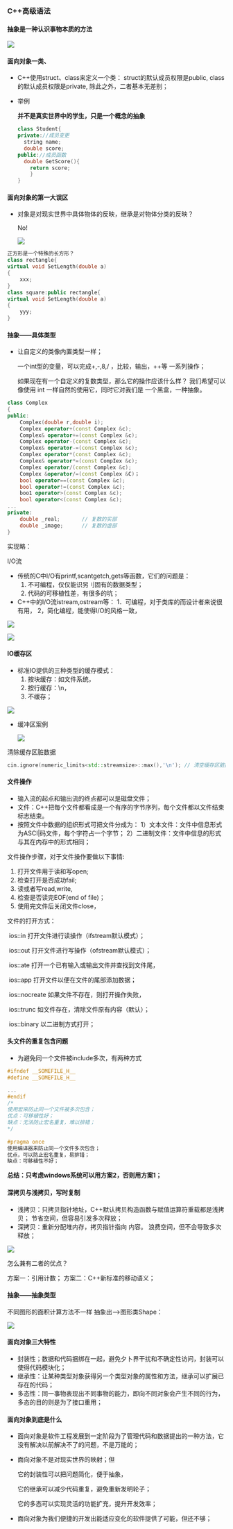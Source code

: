 ### C++高级语法

#### 抽象是一种认识事物本质的方法

![](../../../assets/img/2022-08-15/fast_21-31-21.png)

#### 面向对象一类、

* C++使用struct、class来定义一个类：
  struct的默认成员权限是public,
  class的默认成员权限是private,
  除此之外，二者基本无差别；

* 举例 

  **并不是真实世界中的学生，只是一个概念的抽象**

  ```c++
  class Student{
  private://成员变更
  	string name;
  	double score;
  public://成员函数
  	double GetScore(){
      return score;
      }
  }
  ```

#### 面向对象的第一大误区

* 对象是对现实世界中具体物体的反映，继承是对物体分类的反映？

  No!

  ![](../../../assets/img/2022-08-15/fast_21-35-57.png)

```c++
正方形是一个特殊的长方形？
class rectangle{
virtual void SetLength(double a)
{
    xxx;
}
class square:public rectangle{
virtual void SetLength(double a)
{ 
    yyy; 
}
```

#### 抽象——具体类型

* 让自定义的类像内置类型一样；

  一个int型的变量，可以完成+,-,8,/ ，比较，输出，++等
  一系列操作；

  

  如果现在有一个自定义的复数类型，那么它的操作应该什么样？
  我们希望可以像使用 int 一样自然的使用它，同时它对我们是
  一个黑盒，一种抽象。

```c++
class Complex
{
public:
    Complex(double r,double i);
    Complex operator+(const Complex &c);
    Complex& operator+=(const Complex &c);
    Complex operator-(const Complex &c);
    Complex& operator-=(const Complex &c);
    Complex operator*(const Complex &c);
    Complex& operator*=(const CompIex &c);
    Complex operator/(const Complex &c);
    Complex &operator/=(const Complex &C)；
    bool operator==(const Complex &c);
    bool operator!=(const Complex &c);
    boo1 operator>(const Complex &c);
    bool operator<(const Complex &c);
...
private:
    double _real;       // 复数的实部
    double _image;      // 复数的虚部
}
```

实现略：



I/O流

* 传统的C中I/O有printf,scantgetch,gets等函数，它们的问题是：
  1. 不可编程，仅仅能识另刂固有的数据类型；
  2. 代码的可移植性差，有很多的坑；
* C++中的I/O流istream,ostream等：
  1．可编程，对于类库的而设计者来说很有用，
  2，简化编程，能使得I/O的风格一致，

![](../../../assets/img/2022-08-15/fast_22-10-03.png)



![](../../../assets/img/2022-08-15/fast_22-10-53.png)



#### IO缓存区

* 标准IO提供的三种类型的缓存模式：
  1. 按块缓存：如文件系统，
  2. 按行缓存：\n，
  3. 不缓存；

![](../../../assets/img/2022-08-15/fast_22-12-51.png)

* 缓冲区案例

  ![](../../../assets/img/2022-08-15/fast_22-14-36.png)



清除缓存区脏数据

```c++
cin.ignore(numeric_limits<std::streamsize>::max(),'\n'); // 清空缓存区脏数据
```



#### 文件操作

* 输入流的起点和输出流的终点都可以是磁盘文件；
* 文件：C++把每个文件都看成是一个有序的字节序列，每个文件都以文件结束标志结束。
* 按照文件中数据的组织形式可把文件分成为：
  1）文本文件：文件中信息形式为ASCI|码文件，每个字符占一个字节；
  2）二进制文件：文件中信息的形式与其在内存中的形式相同；



文件操作步骤，对于文件操作要做以下事情:

1. 打开文件用于读和写open;
2. 检查打开是否成功fail;
3. 读或者写read,write,
4. 检查是否读完EOF(end of file)；
5. 使用完文件后关闭文件close，



文件的打开方式：

​	ios::in         打开文件进行读操作（ifstream默认模式）；

​	ios::out	  打开文件进行写操作（ofstream默认模式）；

​    ios::ate       打开一个已有输入或输出文件并查找到文件尾，

​	ios::app      打开文件以便在文件的尾部添加数据；

​    ios::nocreate   如果文件不存在，则打开操作失败，

​    ios::trunc    如文件存在，清除文件原有内容（默认）；

​    ios::binary   以二进制方式打开；



#### 头文件的重复包含问题

* 为避免同一个文件被include多次，有两种方式

```c++
#ifndef __SOMEFILE_H__
#define __SOMEFILE_H__

...
#endif
/*
使用宏来防止同一个文件被多次包含；
优点：可移植性好；
缺点：无法防止宏名重复，难以排错；
*/
    
#pragma once
使用编译器来防止同一个文件多次包含；
优点，可以防止宏名重复，易排错；
缺点：可移植性不好；
```

**总结：只考虑windows系统可以用方案2，否则用方案1；**



#### 深拷贝与浅拷贝，写时复制

* 浅拷贝：只拷贝指针地址，C++默认拷贝构造函数与赋值运算符重载都是浅拷贝；
  节省空间，但容易引发多次释放；
* 深拷贝：重新分配堆内存，拷贝指针指向
  内容。
  浪费空间，但不会导致多次释放； 

![](../../../assets/img/2022-08-15/fast_22-34-13.png)

怎么兼有二者的优点？

方案一：引用计数；
方案二：C++新标准的移动语义；



#### 抽象——抽象类型

不同图形的面积计算方法不一样 抽象出——>图形类Shape：

![](../../../assets/img/2022-08-15/fast_22-38-14.png)



#### 面向对象三大特性

* 封装性；数据和代码捆绑在一起，避免夕卜界干扰和不确定性访问，封装可以使得代码模块化；
* 继承性：让某种类型对象获得另一个类型对象的属性和方法，继承可以扩展已存在的代码；
* 多态性：同一事物表现出不同事物的能力，即向不同对象会产生不同的行为，多态的目的则是为了接口重用；



#### 面向对象到底是什么

* 面向对象是软件工程发展到一定阶段为了管理代码和数据提出的一种方法，它没有解决以前解决不了的问题，不是万能的；

* 面向对象不是对现实世界的映射；但

  它的封装性可以把问题简化，便于抽象，

  它的继承可以减少代码重复，避免重新发明轮子；

  它的多态可以实现灵活的功能扩充，提升开发效率；

* 面向对象为我们便捷的开发出能适应变化的软件提供了可能，但还不够；

